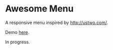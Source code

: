 # Awesome Menu

A responsive menu inspired by http://ustwo.com/.

Demo [here](http://rodrigoteobaldo.github.io/awesome-menu/).

In progress.
